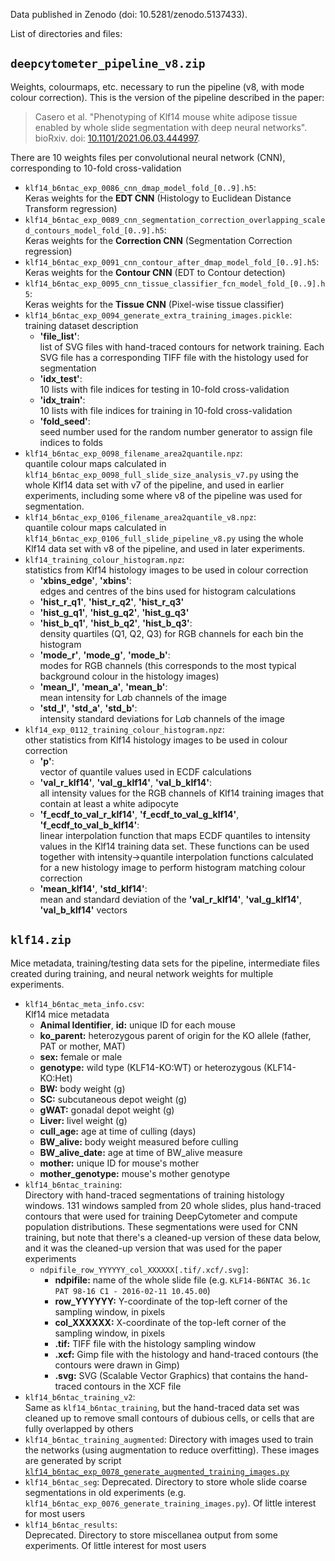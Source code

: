 Data published in Zenodo (doi: 10.5281/zenodo.5137433).

List of directories and files:

## `deepcytometer_pipeline_v8.zip`

Weights, colourmaps, etc. necessary to run the pipeline (v8, with mode colour correction). This is the version of the pipeline described in the paper:

> Casero et al. "Phenotyping of Klf14 mouse white adipose tissue enabled by whole slide segmentation with deep neural networks". bioRxiv. doi: [10.1101/2021.06.03.444997](https://www.biorxiv.org/content/10.1101/2021.06.03.444997v1.full).

There are 10 weights files per convolutional neural network (CNN), corresponding to 10-fold cross-validation

* `klf14_b6ntac_exp_0086_cnn_dmap_model_fold_[0..9].h5`:  
Keras weights for the **EDT CNN** (Histology to Euclidean Distance Transform regression)
* `klf14_b6ntac_exp_0089_cnn_segmentation_correction_overlapping_scaled_contours_model_fold_[0..9].h5`:  
Keras weights for the **Correction CNN** (Segmentation Correction regression)
* `klf14_b6ntac_exp_0091_cnn_contour_after_dmap_model_fold_[0..9].h5`:  
Keras weights for the **Contour CNN** (EDT to Contour detection)
* `klf14_b6ntac_exp_0095_cnn_tissue_classifier_fcn_model_fold_[0..9].h5`:  
Keras weights for the **Tissue CNN** (Pixel-wise tissue classifier)
* `klf14_b6ntac_exp_0094_generate_extra_training_images.pickle`:  
training dataset description
  * **'file_list'**:  
  list of SVG files with hand-traced contours for network training. Each SVG file has a corresponding TIFF file with the histology used for segmentation
  * **'idx_test'**:  
  10 lists with file indices for testing in 10-fold cross-validation
  * **'idx_train'**:  
  10 lists with file indices for training in 10-fold cross-validation
  * **'fold_seed'**:  
  seed number used for the random number generator to assign file indices to folds
* `klf14_b6ntac_exp_0098_filename_area2quantile.npz`:  
quantile colour maps calculated in `klf14_b6ntac_exp_0098_full_slide_size_analysis_v7.py` using the whole Klf14 data set with v7 of the pipeline, and used in earlier experiments, including some where v8 of the pipeline was used for segmentation.  
* `klf14_b6ntac_exp_0106_filename_area2quantile_v8.npz`:  
quantile colour maps calculated in `klf14_b6ntac_exp_0106_full_slide_pipeline_v8.py` using the whole Klf14 data set with v8 of the pipeline, and used in later experiments.
* `klf14_training_colour_histogram.npz`:  
statistics from Klf14 histology images to be used in colour correction
  * **'xbins_edge'**, **'xbins'**:  
  edges and centres of the bins used for histogram calculations
  * **'hist_r_q1'**, **'hist_r_q2'**, **'hist_r_q3'**
  * **'hist_g_q1'**, **'hist_g_q2'**, **'hist_g_q3'**
  * **'hist_b_q1'**, **'hist_b_q2'**, **'hist_b_q3'**:  
  density quartiles (Q1, Q2, Q3) for RGB channels for each bin the histogram
  * **'mode_r'**, **'mode_g'**, **'mode_b'**:  
  modes for RGB channels (this corresponds to the most typical background colour in the histology images)
  * **'mean_l'**, **'mean_a'**, **'mean_b'**:  
  mean intensity for L*a*b channels of the image
  * **'std_l'**, **'std_a'**, **'std_b'**:  
  intensity standard deviations for L*a*b channels of the image
* `klf14_exp_0112_training_colour_histogram.npz`:  
other statistics from Klf14 histology images to be used in colour correction
  * **'p'**:  
  vector of quantile values used in ECDF calculations
  * **'val_r_klf14'**, **'val_g_klf14'**, **'val_b_klf14'**:  
  all intensity values for the RGB channels of Klf14 training images that contain at least a white adipocyte
  * **'f_ecdf_to_val_r_klf14'**, **'f_ecdf_to_val_g_klf14'**, **'f_ecdf_to_val_b_klf14'**:  
  linear interpolation function that maps ECDF quantiles to intensity values in the Klf14 training data set. These functions can be used together with intensity->quantile interpolation functions calculated for a new histology image to perform histogram matching colour correction
  * **'mean_klf14'**, **'std_klf14'**:  
  mean and standard deviation of the **'val_r_klf14'**, **'val_g_klf14'**, **'val_b_klf14'** vectors
    
## `klf14.zip`

Mice metadata, training/testing data sets for the pipeline, intermediate files created during training, and neural network weights for multiple experiments.

* `klf14_b6ntac_meta_info.csv`:  
Klf14 mice metadata
  * **Animal Identifier**, **id:** unique ID for each mouse
  * **ko_parent:** heterozygous parent of origin for the KO allele (father, PAT or mother, MAT)
  * **sex:** female or male
  * **genotype:** wild type (KLF14-KO:WT) or heterozygous (KLF14-KO:Het)
  * **BW:** body weight (g)
  * **SC:** subcutaneous depot weight (g)
  * **gWAT:** gonadal depot weight (g)
  * **Liver:** livel weight (g)
  * **cull_age:** age at time of culling (days)
  * **BW_alive:** body weight measured before culling
  * **BW_alive_date:** age at time of BW_alive measure
  * **mother:** unique ID for mouse's mother
  * **mother_genotype:** mouse's mother genotype
* `klf14_b6ntac_training`:  
Directory with hand-traced segmentations of training histology windows. 131 windows sampled from 20 whole slides, plus hand-traced contours that were used for training DeepCytometer and compute population distributions. These segmentations were used for CNN training, but note that there's a cleaned-up version of these data below, and it was the cleaned-up version that was used for the paper experiments
  * `ndpifile_row_YYYYYY_col_XXXXXX[.tif/.xcf/.svg]`: 
    * **ndpifile:** name of the whole slide file (e.g. `KLF14-B6NTAC 36.1c PAT 98-16 C1 - 2016-02-11 10.45.00`)
    * **row_YYYYYY:** Y-coordinate of the top-left corner of the sampling window, in pixels
    * **col_XXXXXX:** X-coordinate of the top-left corner of the sampling window, in pixels
    * **.tif:** TIFF file with the histology sampling window
    * **.xcf:** Gimp file with the histology and hand-traced contours (the contours were drawn in Gimp)
    * **.svg:** SVG (Scalable Vector Graphics) that contains the hand-traced contours in the XCF file
* `klf14_b6ntac_training_v2`:  
Same as `klf14_b6ntac_training`, but the hand-traced data set was cleaned up to remove small contours of dubious cells, or cells that are fully overlapped by others
* `klf14_b6ntac_training_augmented`:
Directory with images used to train the networks (using augmentation to reduce overfitting). These images are generated by script [`klf14_b6ntac_exp_0078_generate_augmented_training_images.py`](https://github.com/MRC-Harwell/cytometer/blob/main/scripts/klf14_b6ntac_exp_0078_generate_augmented_training_images.py)
* `klf14_b6ntac_seg`:
Deprecated. Directory to store whole slide coarse segmentations in old experiments (e.g. `klf14_b6ntac_exp_0076_generate_training_images.py`). Of little interest for most users
* `klf14_b6ntac_results`:  
Deprecated. Directory to store miscellanea output from some experiments. Of little interest for most users


